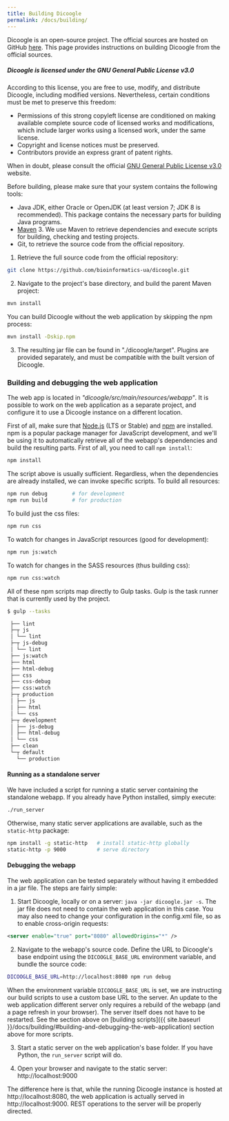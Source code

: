 ```yaml
---
title: Building Dicoogle
permalink: /docs/building/
---
```


Dicoogle is an open-source project. The official sources are hosted on GitHub [here](https://github.com/bioinformatics-ua/dicoogle.git). This page provides instructions on building Dicoogle from the official sources.

<div class="note info">
  <h5>Dicoogle is licensed under the GNU General Public License v3.0</h5>
  <p>According to this license, you are free to use, modify, and distribute Dicoogle, including modified versions. Nevertheless, certain conditions must be met to preserve this freedom:
    <ul>
      <li>Permissions of this strong copyleft license are conditioned on making available complete source code of licensed works and modifications, which include larger works using a licensed work, under the same license.</li>
      <li>Copyright and license notices must be preserved.</li>
      <li>Contributors provide an express grant of patent rights.</li>
    </ul>
    <p>When in doubt, please consult the official <a href="https://www.gnu.org/licenses/gpl-3.0.en.html">GNU General Public License v3.0</a> website.</p>
  </p>
</div>

Before building, please make sure that your system contains the following tools:

 - Java JDK, either Oracle or OpenJDK (at least version 7; JDK 8 is recommended). This package contains the necessary parts for building Java programs.
 - [Maven](https://maven.apache.org/) 3. We use Maven to retrieve dependencies and execute scripts for building, checking and testing projects.
 - Git, to retrieve the source code from the official repository.

 1. Retrieve the full source code from the official repository:
```sh
git clone https://github.com/bioinformatics-ua/dicoogle.git
```
 2. Navigate to the project's base directory, and build the parent Maven project:
``` sh
mvn install
```
   You can build Dicoogle without the web application by skipping the npm process:
```sh
mvn install -Dskip.npm
```
 3. The resulting jar file can be found in "./dicoogle/target". Plugins are provided separately, and must be compatible with the built version of Dicoogle.

### Building and debugging the web application

The web app is located in _"dicoogle/src/main/resources/webapp"_. It is possible to work on the web application as a separate project, and configure it to use a Dicoogle instance on a different location.

First of all, make sure that [Node.js](https://nodejs.org/en/download/) (LTS or Stable) and [npm](https://npmjs.com) are installed. npm is a popular package manager for JavaScript development, and we'll be using it to automatically retrieve all of the webapp's dependencies and build the resulting parts.
First of all, you need to call `npm install`:

```sh
npm install
```

The script above is usually sufficient. Regardless, when the dependencies are already installed, we can invoke specific scripts. To build all resources:

```sh
npm run debug        # for development
npm run build        # for production
```

To build just the css files:

```sh
npm run css
```

To watch for changes in JavaScript resources (good for development):

```sh
npm run js:watch
```

To watch for changes in the SASS resources (thus building css):

```sh
npm run css:watch
```

All of these npm scripts map directly to Gulp tasks. Gulp is the task runner that is currently used by the project.

```sh
$ gulp --tasks

 ├── lint
 ├─┬ js
 │ └── lint
 ├─┬ js-debug
 │ └── lint
 ├── js:watch
 ├── html
 ├── html-debug
 ├── css
 ├── css-debug
 ├── css:watch
 ├─┬ production
 │ ├── js
 │ ├── html
 │ └── css
 ├─┬ development
 │ ├── js-debug
 │ ├── html-debug
 │ └── css
 ├── clean
 └─┬ default
   └── production
```

#### Running as a standalone server

We have included a script for running a static server containing the standalone webapp. If you already have Python installed, simply execute:

```sh
./run_server
```

Otherwise, many static server applications are available, such as the `static-http` package:

```sh
npm install -g static-http   # install static-http globally
static-http -p 9000          # serve directory
```

#### Debugging the webapp

The web application can be tested separately without having it embedded in a jar file. The steps are fairly simple:

1. Start Dicoogle, locally or on a server: `java -jar dicoogle.jar -s`. The jar file does not need to contain the web application in this case. You may also need to change your configuration in the config.xml file, so as to enable cross-origin requests:

```xml
<server enable="true" port="8080" allowedOrigins="*" />
```

2. Navigate to the webapp's source code. Define the URL to Dicoogle's base endpoint using the `DICOOGLE_BASE_URL` environment variable, and bundle the source code: 

```sh
DICOOGLE_BASE_URL=http://localhost:8080 npm run debug
```

When the environment variable `DICOOGLE_BASE_URL` is set, we are instructing our build scripts to use a custom base URL to the server. 
An update to the web application different server only requires a rebuild of the webapp (and a page refresh in your browser). The server itself does not have to be restarted. See the section above on [building scripts]({{ site.baseurl }}/docs/building/#building-and-debugging-the-web-application) section above for more scripts.

3. Start a static server on the web application's base folder. If you have Python, the `run_server` script will do.

4. Open your browser and navigate to the static server: http://localhost:9000

The difference here is that, while the running Dicoogle instance is hosted at http://localhost:8080, the web application is actually served in http://localhost:9000.   REST operations to the server will be properly directed.  